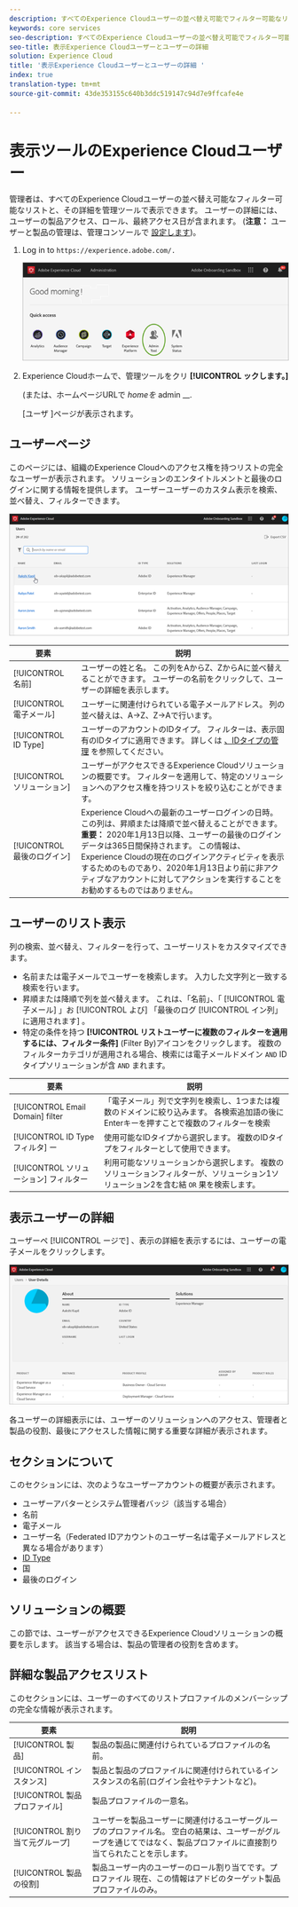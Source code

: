 ```yaml
---
description: すべてのExperience Cloudユーザーの並べ替え可能でフィルター可能なリストを表示するための、Experience Cloud管理ツールについて説明します。
keywords: core services
seo-description: すべてのExperience Cloudユーザーの並べ替え可能でフィルター可能なリストを表示するための、Experience Cloud管理ツールについて説明します。
seo-title: 表示Experience Cloudユーザーとユーザーの詳細
solution: Experience Cloud
title: '表示Experience Cloudユーザーとユーザーの詳細 '
index: true
translation-type: tm+mt
source-git-commit: 43de353155c640b3ddc519147c94d7e9ffcafe4e

---
```



# 表示ツールのExperience Cloudユーザー

管理者は、すべてのExperience Cloudユーザーの並べ替え可能なフィルター可能なリストと、その詳細を管理ツールで表示できます。 ユーザーの詳細には、ユーザーの製品アクセス、ロール、最終アクセス日が含まれます。 (**注意：** ユーザーと製品の管理は、管理コンソールで [設定します](admin-getting-started.md))。

1. Log in to `https://experience.adobe.com/.`

   ![](assets/admin-tool.png)

1. Experience Cloudホームで、管理ツールをクリ **[!UICONTROL ックします。]**

   (または、ホームページURLで _homeを_ admin __.

   [ユーザ  ]ページが表示されます。

## ユーザーページ

このページには、組織のExperience Cloudへのアクセス権を持つリストの完全なユーザーが表示されます。 ソリューションのエンタイトルメントと最後のログインに関する情報を提供します。 ユーザーユーザーのカスタム表示を検索、並べ替え、フィルターできます。

![](assets/admin-tool-users.png)

| 要素 | 説明 |
|---|---|
| [!UICONTROL 名前] | ユーザーの姓と名。 この列をAからZ、ZからAに並べ替えることができます。 ユーザーの名前をクリックして、ユーザーの詳細を表示します。 |
| [!UICONTROL 電子メール] | ユーザーに関連付けられている電子メールアドレス。 列の並べ替えは、A->Z、Z->Aで行います。 |
| [!UICONTROL ID Type] | ユーザーのアカウントのIDタイプ。 フィルターは、表示固有のIDタイプに適用できます。 詳しくは [、IDタイプの管理](https://helpx.adobe.com/enterprise/using/identity.html) を参照してください。 |
| [!UICONTROL ソリューション] | ユーザーがアクセスできるExperience Cloudソリューションの概要です。 フィルターを適用して、特定のソリューションへのアクセス権を持つリストを絞り込むことができます。 |
| [!UICONTROL 最後のログイン] | Experience Cloudへの最新のユーザーログインの日時。 この列は、昇順または降順で並べ替えることができます。 <br> **重要：** 2020年1月13日以降、ユーザーの最後のログインデータは365日間保持されます。 この情報は、Experience Cloudの現在のログインアクティビティを表示するためのものであり、2020年1月13日より前に非アクティブなアカウントに対してアクションを実行することをお勧めするものではありません。 |

## ユーザーのリスト表示

列の検索、並べ替え、フィルターを行って、ユーザーリストをカスタマイズできます。

* 名前または電子メールでユーザーを検索します。 入力した文字列と一致する検索を行います。
* 昇順または降順で列を並べ替えます。 これは、「名前」、「 [!UICONTROL 電子メール] 」お [!UICONTROL よび] 「最後のログ [!UICONTROL イン列」に適用されます] 。
* 特定の条件を持つ **[!UICONTROL リストユーザーに複数のフィルターを適用するには、フィルター条件]** (Filter By)アイコンをクリックします。 複数のフィルターカテゴリが適用される場合、検索には電子メールドメイン `AND` IDタイプソリューションが含 `AND` まれます。

| 要素 | 説明 |
|---------|----------|
| [!UICONTROL Email Domain] filter | 「電子メール」列で文字列を検索し、1つまたは複数のドメインに絞り込みます。 各検索追加語の後にEnterキーを押すことで複数のフィルターを検索 |
| [!UICONTROL ID Typeフィルタ] ー | 使用可能なIDタイプから選択します。 複数のIDタイプをフィルターとして使用できます。 |
| [!UICONTROL ソリューション] フィルター | 利用可能なソリューションから選択します。 複数のソリューションフィルターが、ソリューション1ソリューション2を含む結 `OR` 果を検索します。 |

## 表示ユーザーの詳細

ユーザーペ [!UICONTROL ージで] 、表示の詳細を表示するには、ユーザーの電子メールをクリックします。

![](assets/admin-tool-user-details.png)

各ユーザーの詳細表示には、ユーザーのソリューションへのアクセス、管理者と製品の役割、最後にアクセスした情報に関する重要な詳細が表示されます。

## セクションについて

このセクションには、次のようなユーザーアカウントの概要が表示されます。

* ユーザーアバターとシステム管理者バッジ（該当する場合）
* 名前
* 電子メール
* ユーザー名（Federated IDアカウントのユーザー名は電子メールアドレスと異なる場合があります）
* [ID Type](https://helpx.adobe.com/enterprise/using/identity.html)
* 国
* 最後のログイン

## ソリューションの概要

この節では、ユーザーがアクセスできるExperience Cloudソリューションの概要を示します。 該当する場合は、製品の管理者の役割を含めます。

## 詳細な製品アクセスリスト

このセクションには、ユーザーのすべてのリストプロファイルのメンバーシップの完全な情報が表示されます。

| 要素 | 説明 |
|---------|----------|
| [!UICONTROL 製品] | 製品の製品に関連付けられているプロファイルの名前。 |
| [!UICONTROL インスタンス] | 製品と製品のプロファイルに関連付けられているインスタンスの名前(ログイン会社やテナントなど)。 |
| [!UICONTROL 製品プロファイル] | 製品プロファイルの一意名。 |
| [!UICONTROL 割り当て元グループ] | ユーザーを製品ユーザーに関連付けるユーザーグループのプロファイル名。 空白の結果は、ユーザーがグループを通じてではなく、製品プロファイルに直接割り当てられたことを示します。 |
| [!UICONTROL 製品の役割] | 製品ユーザー内のユーザーのロール割り当てです。プロファイル 現在、この情報はアドビのターゲット製品プロファイルのみ。 |
